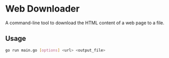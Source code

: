 # Web Downloader

A command-line tool to download the HTML content of a web page to a file.

## Usage

```bash
go run main.go [options] <url> <output_file>
